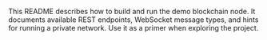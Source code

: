 This README describes how to build and run the demo blockchain node. It documents available REST endpoints, WebSocket message types, and hints for running a private network. Use it as a primer when exploring the project.
